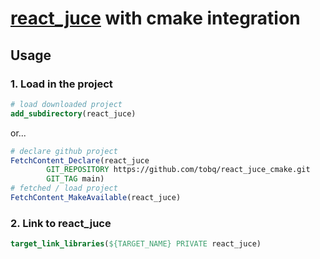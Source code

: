 # [react_juce](https://github.com/nick-thompson/blueprint/tree/master/react_juce) with cmake integration

## Usage

### 1. Load in the project
```cmake
# load downloaded project
add_subdirectory(react_juce)
```
or...

```cmake
# declare github project 
FetchContent_Declare(react_juce
        GIT_REPOSITORY https://github.com/tobq/react_juce_cmake.git
        GIT_TAG main)
# fetched / load project
FetchContent_MakeAvailable(react_juce)
```
### 2. Link to react_juce
```cmake
target_link_libraries(${TARGET_NAME} PRIVATE react_juce)
```
